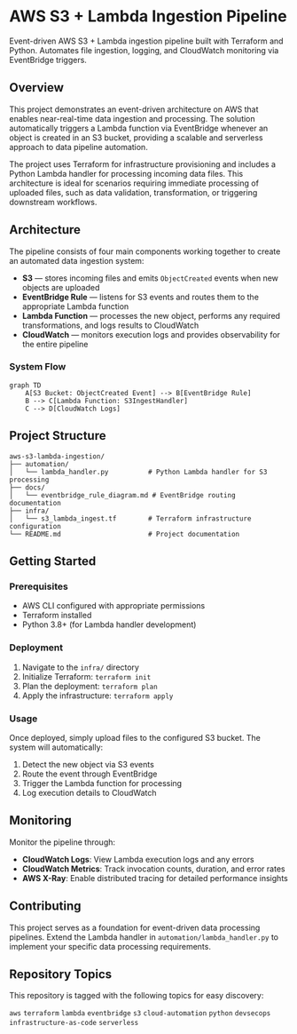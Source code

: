 # AWS S3 + Lambda Ingestion Pipeline

Event-driven AWS S3 + Lambda ingestion pipeline built with Terraform and Python. Automates file ingestion, logging, and CloudWatch monitoring via EventBridge triggers.

## Overview

This project demonstrates an event-driven architecture on AWS that enables near-real-time data ingestion and processing. The solution automatically triggers a Lambda function via EventBridge whenever an object is created in an S3 bucket, providing a scalable and serverless approach to data pipeline automation.

The project uses Terraform for infrastructure provisioning and includes a Python Lambda handler for processing incoming data files. This architecture is ideal for scenarios requiring immediate processing of uploaded files, such as data validation, transformation, or triggering downstream workflows.

## Architecture

The pipeline consists of four main components working together to create an automated data ingestion system:

- **S3** — stores incoming files and emits `ObjectCreated` events when new objects are uploaded
- **EventBridge Rule** — listens for S3 events and routes them to the appropriate Lambda function
- **Lambda Function** — processes the new object, performs any required transformations, and logs results to CloudWatch
- **CloudWatch** — monitors execution logs and provides observability for the entire pipeline

### System Flow

```mermaid
graph TD
    A[S3 Bucket: ObjectCreated Event] --> B[EventBridge Rule]
    B --> C[Lambda Function: S3IngestHandler]
    C --> D[CloudWatch Logs]
```

## Project Structure

```
aws-s3-lambda-ingestion/
├── automation/
│   └── lambda_handler.py          # Python Lambda handler for S3 processing
├── docs/
│   └── eventbridge_rule_diagram.md # EventBridge routing documentation
├── infra/
│   └── s3_lambda_ingest.tf        # Terraform infrastructure configuration
└── README.md                      # Project documentation
```

## Getting Started

### Prerequisites

- AWS CLI configured with appropriate permissions
- Terraform installed
- Python 3.8+ (for Lambda handler development)

### Deployment

1. Navigate to the `infra/` directory
2. Initialize Terraform: `terraform init`
3. Plan the deployment: `terraform plan`
4. Apply the infrastructure: `terraform apply`

### Usage

Once deployed, simply upload files to the configured S3 bucket. The system will automatically:
1. Detect the new object via S3 events
2. Route the event through EventBridge
3. Trigger the Lambda function for processing
4. Log execution details to CloudWatch

## Monitoring

Monitor the pipeline through:
- **CloudWatch Logs**: View Lambda execution logs and any errors
- **CloudWatch Metrics**: Track invocation counts, duration, and error rates
- **AWS X-Ray**: Enable distributed tracing for detailed performance insights

## Contributing

This project serves as a foundation for event-driven data processing pipelines. Extend the Lambda handler in `automation/lambda_handler.py` to implement your specific data processing requirements.

## Repository Topics

This repository is tagged with the following topics for easy discovery:

`aws` `terraform` `lambda` `eventbridge` `s3` `cloud-automation` `python` `devsecops` `infrastructure-as-code` `serverless`
